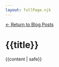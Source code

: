 ```yaml
---
layout: fullPage.njk
---
```

<a href="/blog">← Return to Blog Posts</a>
# {{title}}
{{content | safe}}